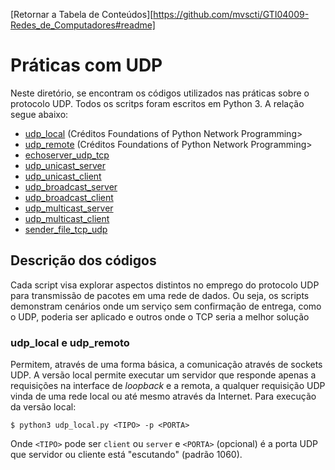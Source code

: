 [Retornar a Tabela de Conteúdos][https://github.com/mvscti/GTI04009-Redes_de_Computadores#readme]
# Práticas com UDP

Neste diretório, se encontram os códigos utilizados nas práticas sobre o protocolo UDP. Todos os scritps foram escritos em Python 3. A relação segue abaixo:
*   [udp_local](UDP/udp_local.py) (Créditos <a hfref="https://github.com/brandon-rhodes/fopnp" target="_blank">Foundations of Python Network Programming</a>>
*   [udp_remote](UDP/udp_remote.py)  (Créditos <a hfref="https://github.com/brandon-rhodes/fopnp" target="_blank">Foundations of Python Network Programming</a>>
*   [echoserver_udp_tcp](UDP/echoserver_udp_tcp.py)
*   [udp_unicast_server](UDP/udp_unicast_client.py)
*   [udp_unicast_client](UDP/udp_unicast_client.py)
*   [udp_broadcast_server](UDP/udp_broadcast_server.py)
*   [udp_broadcast_client](UDP/udp_broadcast_client.py)
*   [udp_multicast_server](UDP/udp_multicast_server.py)
*   [udp_multicast_client](UDP/udp_multicast_client.py)
*   [sender_file_tcp_udp](UDP/sender_file_tcp_udp.py)

## Descrição dos códigos
Cada script visa explorar aspectos distintos no emprego do protocolo UDP para transmissão de pacotes em uma rede de dados. Ou seja, os scripts demonstram cenários onde um serviço sem confirmação de entrega, como o UDP, poderia ser aplicado e outros onde o TCP seria a melhor solução

### udp_local e udp_remoto

Permitem, através de uma forma básica, a comunicação através de sockets UDP. A versão local permite executar um servidor que responde apenas a requisições na interface de <i>loopback</i> e a remota, a qualquer requisição UDP vinda de uma rede local ou até mesmo através da Internet. Para execução da versão local:
```
$ python3 udp_local.py <TIPO> -p <PORTA> 
```
Onde `<TIPO>` pode ser `client` ou `server` e `<PORTA>` (opcional) é a porta UDP que servidor ou cliente está "escutando" (padrão 1060).
